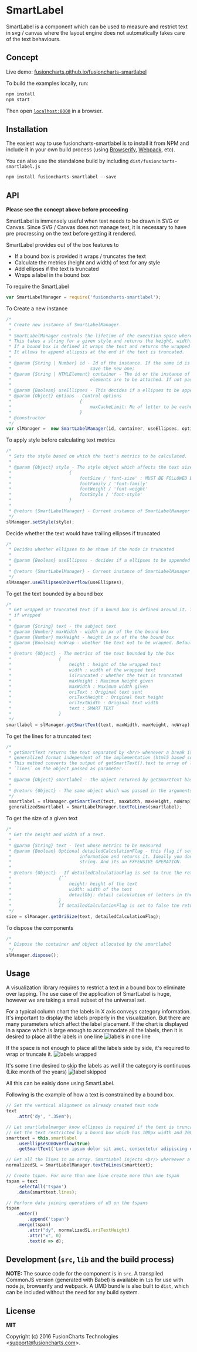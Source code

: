 # SmartLabel

SmartLabel is a component which can be used to measure and restrict text in svg / canvas where the layout engine does not automatically takes care of the text behaviours. 


## Concept

Live demo: [fusioncharts.github.io/fusioncharts-smartlabel](http://fusioncharts.github.io/fusioncharts-smartlabel/)

To build the examples locally, run:

```javascript
npm install
npm start
```

Then open [`localhost:8000`](http://localhost:8000) in a browser.


## Installation

The easiest way to use fusioncharts-smartlabel is to install it from NPM and include it in your own build process (using [Browserify](http://browserify.org), [Webpack](http://webpack.github.io/), etc).

You can also use the standalone build by including `dist/fusioncharts-smartlabel.js`

```javascript
npm install fusioncharts-smartlabel --save
```


## API

__Please see the concept above before proceeding__


SmartLabel is immensely useful when text needs to be drawn in SVG or Canvas. Since SVG / Canvas does not manage text, it is necessary to have pre procressing on the text before getting it rendered.

SmartLabel provides out of the box features to
- If a bound box is provided it wraps / truncates the text
- Calculate the metrics (height and width) of text for any style
- Add ellipses if the text is truncated
- Wraps a label in the bound box

To require the SmartLabel
```javascript
var SmartLabelManager = require('fusioncharts-smartlabel');
```

To Create a new instance
```javascript
/*
 * Create new instance of SmartLabelManager.
 *
 * SmartLabelManager controls the lifetime of the execution space where the text's metrics will be calculated.
 * This takes a string for a given style and returns the height, width.
 * If a bound box is defined it wraps the text and returns the wrapped height and width.
 * It allows to append ellipsis at the end if the text is truncated.
 *
 * @param {String | Number} id - Id of the instance. If the same id is passed, it disposes the old instance and
 *                              save the new one;
 * @param {String | HTMLElement} container - The id or the instance of the container where the intermediate dom
 *                              elements are to be attached. If not passed, it appends in body.
 *
 * @param {Boolean} useEllipses - This decides if a ellipses to be appended if the text is truncated.
 * @param {Object} options - Control options
 *                          {
 *                              maxCacheLimit: No of letter to be cached. Default: 500.
 *                          }
 * @constructor
 */
var slManager =  new SmartLabelManager(id, container, useEllipses, options)
```

To apply style before calculating text metrics
```javascript
/*
 * Sets the style based on which the text's metrics to be calculated.
 *
 * @param {Object} style - The style object which affects the text size
 *                      {
 *                          fontSize / 'font-size' : MUST BE FOLLOWED BY PX (10px, 11px)
 *                          fontFamily / 'font-family'
 *                          fontWeight / 'font-weight'
 *                          fontStyle / 'font-style'
 *                      }
 *
 * @return {SmartLabelManager} - Current instance of SmartLabelManager
 */
slManager.setStyle(style);
```

Decide whether the text would have trailing ellipses if truncated
```javascript
/*
 * Decides whether ellipses to be shown if the node is truncated
 *
 * @param {Boolean} useEllipses - decides if a ellipses to be appended if the text is truncated. Default: false
 *
 * @return {SmartLabelManager} - Current instance of SmartLabelManager
 */
slManager.useEllipsesOnOverflow(useEllipses);
```

To get the text bounded by a bound box
```javascript
/*
 * Get wrapped or truncated text if a bound box is defined around it. The result text would be separated by <br/>
 * if wrapped
 *
 * @param {String} text - the subject text
 * @param {Number} maxWidth - width in px of the the bound box
 * @param {Number} maxHeight - height in px of the the bound box
 * @param {Boolean} noWrap - whether the text not to be wrapped. Default false i.e. by default wrapping is enabled.
 *
 * @return {Object} - The metrics of the text bounded by the box
 *                  {
 *                      height : height of the wrapped text
 *                      width : width of the wrapped text
 *                      isTruncated : whether the text is truncated
 *                      maxHeight : Maximum height given
 *                      maxWidth : Maximum width given
 *                      oriText : Original text sent
 *                      oriTextHeight : Original text height
 *                      oriTextWidth : Original text width
 *                      text : SMART TEXT
 *                  }
 */
smartlabel = slManager.getSmartText(text, maxWidth, maxHeight, noWrap);
```

To get the lines for a truncated text
```javascript
/*
 * getSmartText returns the text separated by <br/> whenever a break is necessary. This is to recgonize one
 * generalized format independent of the implementation (html5 based solution, canvas based solution, svg based solution). 
 * This method converts the output of getSmartText().text to array of lines if the text is wrapped. It sets a named property
 * `lines` on the object passed as parameter.
 *
 * @param {Object} smartlabel - the object returned by getSmartText based on which line arr which to be formed.
 *
 * @return {Object} - The same object which was passed in the arguments. Also a named property `lines` is set.
 */
 smartlabel = slManager.getSmartText(text, maxWidth, maxHeight, noWrap);
 generalizedSmartlabel = SmartLabelManager.textToLines(smartlabel);
``` 

To get the size of a given text
```javascript
/*
 * Get the height and width of a text.
 *
 * @param {String} text - Text whose metrics to be measured
 * @param {Boolean} Optional detailedCalculationFlag - this flag if set it calculates per letter position
 *                          information and returns it. Ideally you dont need it unless you want to post process the
 *                          string. And its an EXPENSIVE OPERATION.
 *
 * @return {Object} - If detailedCalculationFlag is set to true the returned object would be
 *                  {``
 *                      height: height of the text
 *                      width: width of the text
 *                      detailObj: detail calculation of letters in the format {lettername: width}
 *                  }
 *                  If detailedCalculationFlag is set to false the returned object wont have the detailObj prop.
 */
size = slManager.getOriSize(text, detailedCalculationFlag);
```

To dispose the components
```javascript
/*
 * Dispose the container and object allocated by the smartlabel
 */
slManager.dispose();
```

## Usage

A visualization library requires to restrict a text in a bound box to eliminate over lapping. The use case of the application of SmartLabel is huge, however we are taking a small subset of the universal set.

For a typical column chart the labels in X axis conveys category information. It's important to display the labels properly in the visualization. But there are many parameters which affect the label placement. 
If the chart is displayed in a space which is large enough to accommodate all the labels, then it is desired to place all the labels in one line
![labels in one line](example/img/mode-orig.png "labels in one line")

If the space is not enough to place all the labels side by side, it's required to wrap or truncate it.
![labels wrapped](example/img/mode-1.png "labels wrapped")

It's some time desired to skip the labels as well if the category is continuous (Like month of the years)
![label skipped](example/img/mode-2.png "label skipped")

All this can be eaisly done using SmartLabel.

Following is the example of how a text is constrained by a bound box.
```javascript
// Set the vertical alignment on already created text node
text
	.attr('dy', ".35em");

// Let smartlabelmanger know ellipses is required if the text is truncated. 
// Get the text restricted by a bound box which has 100px width and 200px height
smarttext = this.smartlabel
	.useEllipsesOnOverflow(true)
	.getSmartText('Lorem ipsum dolor sit amet, consectetur adipiscing elit, sed do eiusmod tempor incididun', 100, 200);

// Get all the lines in an array. SmartLabel injects <br/> whereever a wrap is required, this conversion is necessary. 
normalizedSL = SmartLabelManager.textToLines(smarttext);

// Create tspan. For more than one line create more than one tspan
tspan = text
	.selectAll('tspan')
	.data(smarttext.lines);

// Perform data joining operations of d3 on the tspans
tspan
	.enter()
		.append('tspan')
	.merge(tspan)
		.attr("dy", normalizedSL.oriTextHeight)
		.attr("x", 0)
		.text(d => d);

```


## Development (`src`, `lib` and the build process)

**NOTE:** The source code for the component is in `src`. A transpiled CommonJS version (generated with Babel) is available in `lib` for use with node.js, browserify and webpack. A UMD bundle is also built to `dist`, which can be included without the need for any build system.


## License

__MIT__

Copyright (c) 2016 FusionCharts Technologies  &lt;support@fusioncharts.com&gt;.

